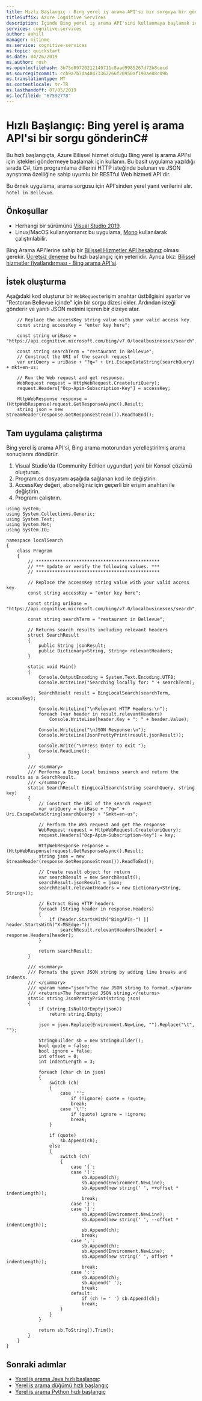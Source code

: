 ```yaml
---
title: Hızlı Başlangıç - Bing yerel iş arama API'si bir sorguya bir gönderme C# | Microsoft Docs
titleSuffix: Azure Cognitive Services
description: İçinde Bing yerel iş arama API'sini kullanmaya başlamak için bu makaleyi kullanın C#.
services: cognitive-services
author: aahill
manager: nitinme
ms.service: cognitive-services
ms.topic: quickstart
ms.date: 04/26/2019
ms.author: rosh
ms.openlocfilehash: 3b75d89720212149711c8aad9985267d72b8cecd
ms.sourcegitcommit: ccb9a7b7da48473362266f20950af190ae88c09b
ms.translationtype: MT
ms.contentlocale: tr-TR
ms.lasthandoff: 07/05/2019
ms.locfileid: "67592778"
---
```

# <a name="quickstart-send-a-query-to-the-bing-local-business-search-api-in-c"></a>Hızlı Başlangıç: Bing yerel iş arama API'si bir sorgu gönderinC#

Bu hızlı başlangıçta, Azure Bilişsel hizmet olduğu Bing yerel iş arama API'si için istekleri göndermeye başlamak için kullanın. Bu basit uygulama yazıldığı sırada C#, tüm programlama dillerini HTTP isteğinde bulunan ve JSON ayrıştırma özelliğine sahip uyumlu bir RESTful Web hizmeti API'dir.

Bu örnek uygulama, arama sorgusu için API'sinden yerel yanıt verilerini alır. `hotel in Bellevue`.

## <a name="prerequisites"></a>Önkoşullar

* Herhangi bir sürümünü [Visual Studio 2019](https://www.visualstudio.com/downloads/).
* Linux/MacOS kullanıyorsanız bu uygulama, [Mono](https://www.mono-project.com/) kullanılarak çalıştırılabilir.

Bing Arama API'lerine sahip bir [Bilişsel Hizmetler API hesabınız](https://docs.microsoft.com/azure/cognitive-services/cognitive-services-apis-create-account) olması gerekir. [Ücretsiz deneme](https://azure.microsoft.com/try/cognitive-services/?api=bing-web-search-api) bu hızlı başlangıç için yeterlidir.  Ayrıca bkz: [Bilişsel hizmetler fiyatlandırması - Bing arama API'si](https://azure.microsoft.com/pricing/details/cognitive-services/search-api/).

## <a name="create-the-request"></a>İstek oluşturma 

Aşağıdaki kod oluşturur bir `WebRequest`erişim anahtar üstbilgisini ayarlar ve "Restoran Bellevue içinde" için bir sorgu dizesi ekler.  Ardından isteği gönderir ve yanıtı JSON metnini içeren bir dizeye atar.

```
    // Replace the accessKey string value with your valid access key.
    const string accessKey = "enter key here";

    const string uriBase = "https://api.cognitive.microsoft.com/bing/v7.0/localbusinesses/search";   

    const string searchTerm = "restaurant in Bellevue";
    // Construct the URI of the search request
    var uriQuery = uriBase + "?q=" + Uri.EscapeDataString(searchQuery) + mkt=en-us;

    // Run the Web request and get response.
    WebRequest request = HttpWebRequest.Create(uriQuery);
    request.Headers["Ocp-Apim-Subscription-Key"] = accessKey; 

    HttpWebResponse response = (HttpWebResponse)request.GetResponseAsync().Result;
    string json = new StreamReader(response.GetResponseStream()).ReadToEnd();
```

## <a name="run-the-complete-application"></a>Tam uygulama çalıştırma

Bing yerel iş arama API'si, Bing arama motorundan yerelleştirilmiş arama sonuçlarını döndürür.
1. Visual Studio'da (Community Edition uygundur) yeni bir Konsol çözümü oluşturun.
2. Program.cs dosyasını aşağıda sağlanan kod ile değiştirin.
3. AccessKey değeri, aboneliğiniz için geçerli bir erişim anahtarı ile değiştirin.
4. Programı çalıştırın.

```
using System;
using System.Collections.Generic;
using System.Text;
using System.Net;
using System.IO;

namespace localSearch
{
    class Program
    {
        // **********************************************
        // *** Update or verify the following values. ***
        // **********************************************

        // Replace the accessKey string value with your valid access key.
        const string accessKey = "enter key here";

        const string uriBase = "https://api.cognitive.microsoft.com/bing/v7.0/localbusinesses/search";   

        const string searchTerm = "restaurant in Bellevue";

        // Returns search results including relevant headers
        struct SearchResult
        {
            public String jsonResult;
            public Dictionary<String, String> relevantHeaders;
        }

        static void Main()
        {
            Console.OutputEncoding = System.Text.Encoding.UTF8;
            Console.WriteLine("Searching locally for: " + searchTerm);

            SearchResult result = BingLocalSearch(searchTerm, accessKey);

            Console.WriteLine("\nRelevant HTTP Headers:\n");
            foreach (var header in result.relevantHeaders)
                Console.WriteLine(header.Key + ": " + header.Value);

            Console.WriteLine("\nJSON Response:\n");
            Console.WriteLine(JsonPrettyPrint(result.jsonResult));

            Console.Write("\nPress Enter to exit ");
            Console.ReadLine();
        }

        /// <summary>
        /// Performs a Bing Local business search and return the results as a SearchResult.
        /// </summary>
        static SearchResult BingLocalSearch(string searchQuery, string key)
        {
            // Construct the URI of the search request
            var uriQuery = uriBase + "?q=" + Uri.EscapeDataString(searchQuery) + "&mkt=en-us";

            // Perform the Web request and get the response
            WebRequest request = HttpWebRequest.Create(uriQuery);
            request.Headers["Ocp-Apim-Subscription-Key"] = key; 

            HttpWebResponse response = (HttpWebResponse)request.GetResponseAsync().Result;
            string json = new StreamReader(response.GetResponseStream()).ReadToEnd();

            // Create result object for return
            var searchResult = new SearchResult();
            searchResult.jsonResult = json;
            searchResult.relevantHeaders = new Dictionary<String, String>();

            // Extract Bing HTTP headers
            foreach (String header in response.Headers)
            {
                if (header.StartsWith("BingAPIs-") || header.StartsWith("X-MSEdge-"))
                    searchResult.relevantHeaders[header] = response.Headers[header];
            }

            return searchResult;
        }

        /// <summary>
        /// Formats the given JSON string by adding line breaks and indents.
        /// </summary>
        /// <param name="json">The raw JSON string to format.</param>
        /// <returns>The formatted JSON string.</returns>
        static string JsonPrettyPrint(string json)
        {
            if (string.IsNullOrEmpty(json))
                return string.Empty;

            json = json.Replace(Environment.NewLine, "").Replace("\t", "");

            StringBuilder sb = new StringBuilder();
            bool quote = false;
            bool ignore = false;
            int offset = 0;
            int indentLength = 3;

            foreach (char ch in json)
            {
                switch (ch)
                {
                    case '"':
                        if (!ignore) quote = !quote;
                        break;
                    case '\'':
                        if (quote) ignore = !ignore;
                        break;
                }

                if (quote)
                    sb.Append(ch);
                else
                {
                    switch (ch)
                    {
                        case '{':
                        case '[':
                            sb.Append(ch);
                            sb.Append(Environment.NewLine);
                            sb.Append(new string(' ', ++offset * indentLength));
                            break;
                        case '}':
                        case ']':
                            sb.Append(Environment.NewLine);
                            sb.Append(new string(' ', --offset * indentLength));
                            sb.Append(ch);
                            break;
                        case ',':
                            sb.Append(ch);
                            sb.Append(Environment.NewLine);
                            sb.Append(new string(' ', offset * indentLength));
                            break;
                        case ':':
                            sb.Append(ch);
                            sb.Append(' ');
                            break;
                        default:
                            if (ch != ' ') sb.Append(ch);
                            break;
                    }
                }
            }

            return sb.ToString().Trim();
        }
    }
}

```

## <a name="next-steps"></a>Sonraki adımlar
- [Yerel iş arama Java hızlı başlangıç](local-search-java-quickstart.md)
- [Yerel iş arama düğümü hızlı başlangıç](local-search-node-quickstart.md)
- [Yerel iş arama Python hızlı başlangıç](local-search-python-quickstart.md)
